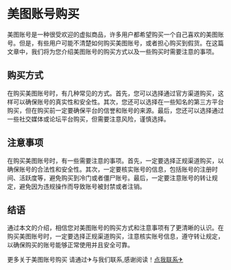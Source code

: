 # 美图账号购买

美图账号是一种很受欢迎的虚拟商品，许多用户都希望购买一个自己喜欢的美图账号。但是，有些用户可能不清楚如何购买美图账号，或者担心购买到假货。在这篇文章中，我们将为您介绍美图账号的购买方式以及一些购买时需要注意的事项。

## 购买方式

在购买美图账号时，有几种常见的方式。首先，您可以选择通过官方渠道购买，这样可以确保账号的真实性和安全性。其次，您还可以选择在一些知名的第三方平台购买，但在购买前一定要确保平台的信誉和账号的来源。最后，您还可以选择通过一些社交媒体或论坛平台购买，但需要注意风险，谨慎选择。

## 注意事项

在购买美图账号时，有一些需要注意的事项。首先，一定要选择正规渠道购买，以确保账号的合法性和安全性。其次，一定要核实账号的信息，包括账号的注册时间、活跃度等，避免购买到冷门或者僵尸账号。最后，一定要注意账号的转让规定，避免因为违规操作而导致账号被封禁或者注销。

## 结语

通过本文的介绍，相信您对美图账号的购买方式和注意事项有了更清晰的认识。在购买美图账号时，一定要选择正规渠道购买，注意核实账号信息，遵守转让规定，以确保购买的账号能够正常使用并且安全可靠。

更多关于美图账号购买 请通过✈与我们联系,感谢阅读！[点我联系✈](https://www.G208.com)